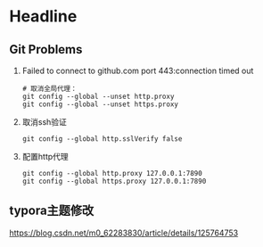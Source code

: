 # Headline

## Git Problems
1. Failed to connect to github.com port 443:connection timed out
   ```shell
   # 取消全局代理：
   git config --global --unset http.proxy
   git config --global --unset https.proxy
   ```

2. 取消ssh验证

   ```shell
   git config --global http.sslVerify false
   ```

3. 配置http代理
    ```shell
    git config --global http.proxy 127.0.0.1:7890
    git config --global https.proxy 127.0.0.1:7890
    ```

## typora主题修改

https://blog.csdn.net/m0_62283830/article/details/125764753